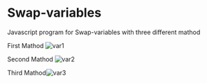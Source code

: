 # Swap-variables
 Javascript program for Swap-variables with three different mathod

 First Mathod
![var1](https://github.com/Vikramg01/Swap-variables/assets/140692659/489eff36-5e8e-4792-b4f2-a143a055acdd)

Second Mathod
![var2](https://github.com/Vikramg01/Swap-variables/assets/140692659/e796eee2-c520-4361-adf5-09eb3d186fdf)

Third Mathod![var3](https://github.com/Vikramg01/Swap-variables/assets/140692659/f5693644-cd4f-4707-b5a6-02c65bed88ac)
